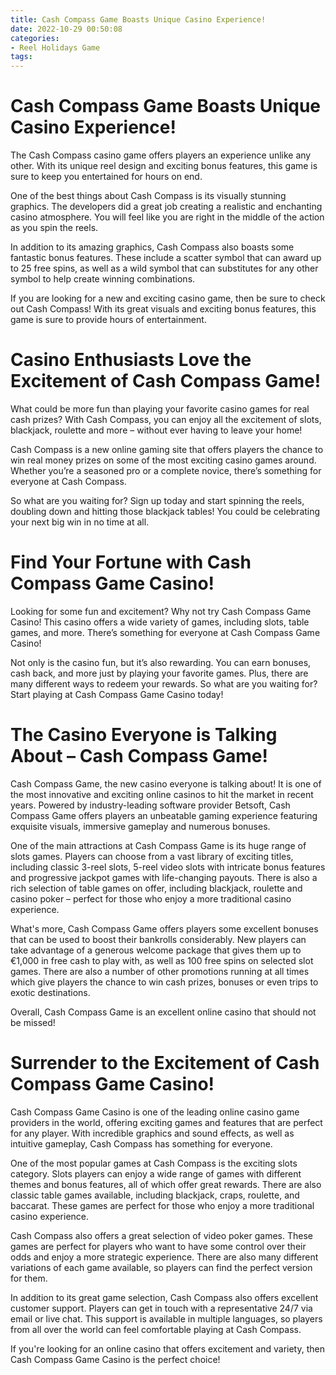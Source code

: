 ```yaml
---
title: Cash Compass Game Boasts Unique Casino Experience!
date: 2022-10-29 00:50:08
categories:
- Reel Holidays Game
tags:
---
```



#  Cash Compass Game Boasts Unique Casino Experience!

The Cash Compass casino game offers players an experience unlike any other. With its unique reel design and exciting bonus features, this game is sure to keep you entertained for hours on end.

One of the best things about Cash Compass is its visually stunning graphics. The developers did a great job creating a realistic and enchanting casino atmosphere. You will feel like you are right in the middle of the action as you spin the reels.

In addition to its amazing graphics, Cash Compass also boasts some fantastic bonus features. These include a scatter symbol that can award up to 25 free spins, as well as a wild symbol that can substitutes for any other symbol to help create winning combinations.

If you are looking for a new and exciting casino game, then be sure to check out Cash Compass! With its great visuals and exciting bonus features, this game is sure to provide hours of entertainment.

#  Casino Enthusiasts Love the Excitement of Cash Compass Game!

What could be more fun than playing your favorite casino games for real cash prizes? With Cash Compass, you can enjoy all the excitement of slots, blackjack, roulette and more – without ever having to leave your home!

Cash Compass is a new online gaming site that offers players the chance to win real money prizes on some of the most exciting casino games around. Whether you’re a seasoned pro or a complete novice, there’s something for everyone at Cash Compass.

So what are you waiting for? Sign up today and start spinning the reels, doubling down and hitting those blackjack tables! You could be celebrating your next big win in no time at all.

#  Find Your Fortune with Cash Compass Game Casino!

Looking for some fun and excitement? Why not try Cash Compass Game Casino! This casino offers a wide variety of games, including slots, table games, and more. There’s something for everyone at Cash Compass Game Casino!

Not only is the casino fun, but it’s also rewarding. You can earn bonuses, cash back, and more just by playing your favorite games. Plus, there are many different ways to redeem your rewards. So what are you waiting for? Start playing at Cash Compass Game Casino today!

#  The Casino Everyone is Talking About – Cash Compass Game!

Cash Compass Game, the new casino everyone is talking about! It is one of the most innovative and exciting online casinos to hit the market in recent years. Powered by industry-leading software provider Betsoft, Cash Compass Game offers players an unbeatable gaming experience featuring exquisite visuals, immersive gameplay and numerous bonuses.

One of the main attractions at Cash Compass Game is its huge range of slots games. Players can choose from a vast library of exciting titles, including classic 3-reel slots, 5-reel video slots with intricate bonus features and progressive jackpot games with life-changing payouts. There is also a rich selection of table games on offer, including blackjack, roulette and casino poker – perfect for those who enjoy a more traditional casino experience.

What's more, Cash Compass Game offers players some excellent bonuses that can be used to boost their bankrolls considerably. New players can take advantage of a generous welcome package that gives them up to €1,000 in free cash to play with, as well as 100 free spins on selected slot games. There are also a number of other promotions running at all times which give players the chance to win cash prizes, bonuses or even trips to exotic destinations.

Overall, Cash Compass Game is an excellent online casino that should not be missed!

#  Surrender to the Excitement of Cash Compass Game Casino!

Cash Compass Game Casino is one of the leading online casino game providers in the world, offering exciting games and features that are perfect for any player. With incredible graphics and sound effects, as well as intuitive gameplay, Cash Compass has something for everyone.

One of the most popular games at Cash Compass is the exciting slots category. Slots players can enjoy a wide range of games with different themes and bonus features, all of which offer great rewards. There are also classic table games available, including blackjack, craps, roulette, and baccarat. These games are perfect for those who enjoy a more traditional casino experience.

Cash Compass also offers a great selection of video poker games. These games are perfect for players who want to have some control over their odds and enjoy a more strategic experience. There are also many different variations of each game available, so players can find the perfect version for them.

In addition to its great game selection, Cash Compass also offers excellent customer support. Players can get in touch with a representative 24/7 via email or live chat. This support is available in multiple languages, so players from all over the world can feel comfortable playing at Cash Compass.

If you're looking for an online casino that offers excitement and variety, then Cash Compass Game Casino is the perfect choice!